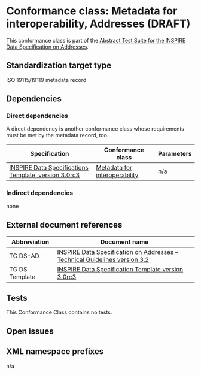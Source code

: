 # Conformance class: Metadata for interoperability, Addresses (DRAFT)

This conformance class is part of the [Abstract Test Suite for the INSPIRE Data Specification on Addresses](http://inspire.ec.europa.eu/id/ats/data-ad/3.2).

## Standardization target type

ISO 19115/19119 metadata record

## Dependencies

### Direct dependencies

A direct dependency is another conformance class whose requirements must be met by the metadata record, too.

| Specification | Conformance class | Parameters | 
| ------------- | ----------------- | ---------- |
| [INSPIRE Data Specifications Template, version 3.0rc3](#ref_TG_DS_IMPL) | [Metadata for interoperability](http://inspire.ec.europa.eu/id/ats/data/3.0rc3/interoperability-metadata) | n/a |

### Indirect dependencies

none

## External document references

| Abbreviation | Document name                       |
| ------------ | ----------------------------------- |
TG DS-AD <a name="ref_TG_DS_AD"></a>   | [INSPIRE Data Specification on Addresses – Technical Guidelines version 3.2](http://inspire.ec.europa.eu/documents/Data_Specifications/INSPIRE_DataSpecification_AD_v3.2.pdf)
| TG DS Template <a name="ref_TG_DS_tmpl"></a>   | [INSPIRE Data Specification Template version 3.0rc3](http://inspire.jrc.ec.europa.eu/documents/Data_Specifications/INSPIRE_DataSpecification_Template_v3.0rc3.pdf) |

## Tests

This Conformance Class contains no tests.

## Open issues

## XML namespace prefixes <a name="namespaces"></a>

n/a
